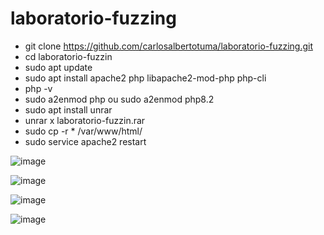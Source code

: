 # laboratorio-fuzzing

- git clone https://github.com/carlosalbertotuma/laboratorio-fuzzing.git
- cd laboratorio-fuzzin
- sudo apt update
- sudo apt install apache2 php libapache2-mod-php php-cli
- php -v
- sudo a2enmod php  ou sudo a2enmod php8.2
- sudo apt install unrar
- unrar x laboratorio-fuzzin.rar
- sudo cp -r * /var/www/html/
- sudo service apache2 restart

![image](https://github.com/user-attachments/assets/73c8e711-0e0e-46bc-9014-4f6b2d65623d)

![image](https://github.com/user-attachments/assets/5d81eefe-fa28-47d7-9317-eeacea9b3ee7)

![image](https://github.com/user-attachments/assets/f30b04b5-678e-4f7c-b58c-486708a1a3d7)

![image](https://github.com/user-attachments/assets/ac38b371-251f-4963-acdd-8cc3a2c044a0)
